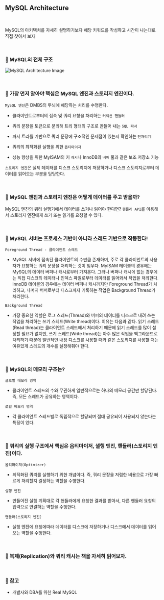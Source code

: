 ## MySQL Architecture

<br>

MySQL의 아키텍처를 자세히 설명하기보다 해당 키워드를 작성하고 시간이 나는대로 직접 찾아서 보자

<br>

### :book: MySQL의 전체 구조

![MySQL Architecture Image](https://user-images.githubusercontent.com/23515771/65847567-0cff8400-e37d-11e9-9b07-05297cd98e87.png)

<br>

### :book: 가장 먼저 알아야 핵심은 MySQL 엔진과 스토리지 엔진이다.

`MySQL 엔진`은 DMBS의 두뇌에 해당하는 처리를 수행한다.

* 클라이언트로부터의 접속 및 쿼리 요청을 처리하는 `커넥션 핸들러`

* 쿼리 문장을 토큰으로 분리해 트리 형태의 구조로 만들어 내는 `SQL 파서`

* 파서 트리를 기반으로 쿼리 문장에 구조적인 문제점이 있는지 확인하는 `전처리기`

* 쿼리의 최적화된 실행을 위한 `옵티마이저`

* 성능 향상을 위한 MyISAM의 키 `캐시`나 InnoDB의 `버퍼` 풀과 같은 보조 저장소 기능

`스토리지 엔진`은 실제 데이터를 디스크 스토리지에 저장하거나 디스크 스토리지로부터 데이터를 읽어오는 부분을 담당한다.

<br>

### :book: MySQL 엔진과 스토리지 엔진은 어떻게 데이터를 주고 받을까?

MySQL 엔진의 쿼리 실행기에서 데이터를 쓰거나 읽어야 한다면? `핸들러 API`를 이용해서 스토리지 엔진에게 쓰기 또는 읽기를 요청할 수 있다.

<br>

### :book: MySQL 서버는 프로세스 기반이 아니라 스레드 기반으로 작동한다!

`Foreground Thread - 클라이언트 스레드`

* MySQL 서버에 접속된 클라이언트의 수만큼 존재하며, 주로 각 클라이언트의 사용자가 요청하는 쿼리 문장을 처리하는 것이 임무다. MyISAM 테이블의 경우에는 MySQL의 데이터 버퍼나 캐시로부터 가져온다. 그러나 버퍼나 캐시에 없는 경우에는 직접 디스크의 데이터나 인덱스 파일로부터 데이터를 읽어와서 작업을 처리한다. InnoDB 테이블의 경우에는 데이터 버퍼나 캐시까지만 Foreground Thread가 처리하고, 나머지 버퍼로부터 디스크까지 기록하는 작업은 Background Thread가 처리한다.

`Background Thread`

* 가장 중요한 역할은 로그 스레드(Thread)와 버퍼의 데이터를 디스크로 내려 쓰는 작업을 처리하는 쓰기 스레드(Write thread)이다. 이유는 다음과 같다. 읽기 스레드(Read thread)는 클라이언트 스레드에서 처리하기 때문에 읽기 스레드를 많이 설정할 필요가 없지만, 쓰기 스레드(Write thread)는 아주 많은 작업을 백그라운드로 처리하기 때문에 일반적인 내장 디스크를 사용할 때와 같은 스토리지를 사용할 때는 여유있게 스레드의 개수를 설정해줘야 한다.

<br>

### :book: MySQL의 메모리 구조는?

`글로벌 메모리 영역`

* 클라이언트 스레드의 수와 무관하게 일반적으로는 하나의 메모리 공간만 할당된다. 즉, 모든 스레드가 공유하는 영역이다.

`로컬 메모리 영역`

* 각 클라이언트 스레드별로 독립적으로 할당되며 절대 공유되어 사용되지 않는다는 특징이 있다.

<br>

### :book: 쿼리의 실행 구조에서 핵심은 옵티마이저, 샐행 엔진, 핸들러(스토리지 엔진)이다.

`옵티마이저(Optimizer)`

* 최적화된 쿼리를 실행하기 위한 개념이다. 즉, 쿼리 문장을 저렴한 비용으로 가장 빠르게 처리할지 결정하는 역할을 수행한다.

`실행 엔진`

* 만들어진 실행 계획대로 각 핸들러에게 요청한 결과를 받아서, 다른 핸들러 요청의 입력으로 연결하는 역할을 수행한다.

`핸들러(스토리지 엔진)`

* 실행 엔진에 요청에따라 데이터를 디스크에 저장하거나 디스크에서 데이터를 읽어오는 역할을 수행한다.

<br>

### :book: 복제(Replication)와 쿼리 캐시는 책을 자세히 읽어보자.

<br>

### :bookmark: 참고

* 개발자와 DBA를 위한 Real MySQL